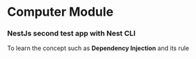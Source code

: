 # Computer Module 

### NestJs second test app with Nest CLI

To learn the concept such as **Dependency Injection** and its rule

